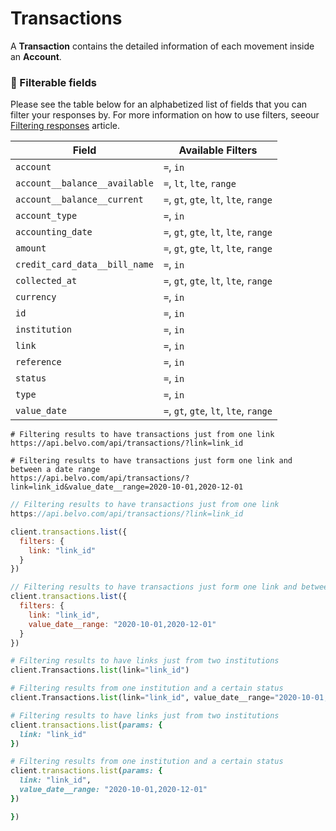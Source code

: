 # Transactions

A **Transaction** contains the detailed information of each movement inside an **Account**.



### **🔦 Filterable fields**


Please see the table below for an alphabetized list of fields that you can filter your responses by. For more information on how to use filters, seeour [Filtering responses](https://developers.belvo.com/docs/searching-and-filtering) article.


|Field| Available Filters|
|---|---|
|`account`|`=`, `in`|
|`account__balance__available`|`=`, `lt`, `lte`, `range`|
|`account__balance__current`|`=`, `gt`, `gte`, `lt`, `lte`, `range`|
|`account_type`|`=`, `in`|
|`accounting_date`|`=`, `gt`, `gte`, `lt`, `lte`, `range`|
|`amount`|`=`, `gt`, `gte`, `lt`, `lte`, `range`|
|`credit_card_data__bill_name`|`=`, `in`|
|`collected_at`|`=`, `gt`, `gte`, `lt`, `lte`, `range`|
|`currency`|`=`, `in`|
|`id`|`=`, `in`|
|`institution`|`=`, `in`|
|`link`|`=`, `in`|
|`reference`|`=`, `in`|
|`status`|`=`, `in`|
|`type`|`=`, `in`|
|`value_date`|`=`, `gt`, `gte`, `lt`, `lte`, `range`|

```curl cURL
# Filtering results to have transactions just from one link
https://api.belvo.com/api/transactions/?link=link_id

# Filtering results to have transactions just form one link and between a date range
https://api.belvo.com/api/transactions/?link=link_id&value_date__range=2020-10-01,2020-12-01

```
```javascript Node
// Filtering results to have transactions just from one link
https://api.belvo.com/api/transactions/?link=link_id

client.transactions.list({
  filters: {
    link: "link_id"
  }
})

// Filtering results to have transactions just form one link and between a date range
client.transactions.list({
  filters: {
    link: "link_id",
    value_date__range: "2020-10-01,2020-12-01"
  }
})

```
```python Python
# Filtering results to have links just from two institutions
client.Transactions.list(link="link_id")

# Filtering results from one institution and a certain status
client.Transactions.list(link="link_id", value_date__range="2020-10-01,2020-12-01")

```
```ruby Ruby
# Filtering results to have links just from two institutions
client.transactions.list(params: {
  link: "link_id"
})

# Filtering results from one institution and a certain status
client.transactions.list(params: {
  link: "link_id",
  value_date__range: "2020-10-01,2020-12-01"
})

})
